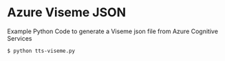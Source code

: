 # Azure Viseme JSON

Example Python Code to generate a Viseme json file from Azure Cognitive Services

```bash
$ python tts-viseme.py
```
